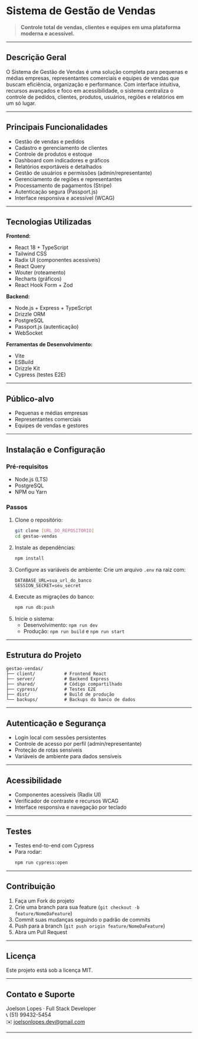# Sistema de Gestão de Vendas

> **Controle total de vendas, clientes e equipes em uma plataforma moderna e acessível.**

---

## Descrição Geral

O Sistema de Gestão de Vendas é uma solução completa para pequenas e médias empresas, representantes comerciais e equipes de vendas que buscam eficiência, organização e performance. Com interface intuitiva, recursos avançados e foco em acessibilidade, o sistema centraliza o controle de pedidos, clientes, produtos, usuários, regiões e relatórios em um só lugar.

---

## Principais Funcionalidades

- Gestão de vendas e pedidos
- Cadastro e gerenciamento de clientes
- Controle de produtos e estoque
- Dashboard com indicadores e gráficos
- Relatórios exportáveis e detalhados
- Gestão de usuários e permissões (admin/representante)
- Gerenciamento de regiões e representantes
- Processamento de pagamentos (Stripe)
- Autenticação segura (Passport.js)
- Interface responsiva e acessível (WCAG)

---

## Tecnologias Utilizadas

**Frontend:**
- React 18 + TypeScript
- Tailwind CSS
- Radix UI (componentes acessíveis)
- React Query
- Wouter (roteamento)
- Recharts (gráficos)
- React Hook Form + Zod

**Backend:**
- Node.js + Express + TypeScript
- Drizzle ORM
- PostgreSQL
- Passport.js (autenticação)
- WebSocket

**Ferramentas de Desenvolvimento:**
- Vite
- ESBuild
- Drizzle Kit
- Cypress (testes E2E)

---

## Público-alvo

- Pequenas e médias empresas
- Representantes comerciais
- Equipes de vendas e gestores

---

## Instalação e Configuração

### Pré-requisitos
- Node.js (LTS)
- PostgreSQL
- NPM ou Yarn

### Passos

1. Clone o repositório:
   ```bash
   git clone [URL_DO_REPOSITORIO]
   cd gestao-vendas
   ```
2. Instale as dependências:
   ```bash
   npm install
   ```
3. Configure as variáveis de ambiente:
   Crie um arquivo `.env` na raiz com:
   ```env
   DATABASE_URL=sua_url_do_banco
   SESSION_SECRET=seu_secret
   ```
4. Execute as migrações do banco:
   ```bash
   npm run db:push
   ```
5. Inicie o sistema:
   - Desenvolvimento: `npm run dev`
   - Produção: `npm run build` e `npm run start`

---

## Estrutura do Projeto

```
gestao-vendas/
├── client/           # Frontend React
├── server/           # Backend Express
├── shared/           # Código compartilhado
├── cypress/          # Testes E2E
├── dist/             # Build de produção
└── backups/          # Backups do banco de dados
```

---

## Autenticação e Segurança
- Login local com sessões persistentes
- Controle de acesso por perfil (admin/representante)
- Proteção de rotas sensíveis
- Variáveis de ambiente para dados sensíveis

---

## Acessibilidade
- Componentes acessíveis (Radix UI)
- Verificador de contraste e recursos WCAG
- Interface responsiva e navegação por teclado

---

## Testes
- Testes end-to-end com Cypress
- Para rodar:
  ```bash
  npm run cypress:open
  ```

---

## Contribuição

1. Faça um Fork do projeto
2. Crie uma branch para sua feature (`git checkout -b feature/NomeDaFeature`)
3. Commit suas mudanças seguindo o padrão de commits
4. Push para a branch (`git push origin feature/NomeDaFeature`)
5. Abra um Pull Request

---

## Licença

Este projeto está sob a licença MIT.

---

## Contato e Suporte

Joelson Lopes · Full Stack Developer  
📞 (51) 99432-5454  
✉️ joelsonlopes.dev@gmail.com

--- 
